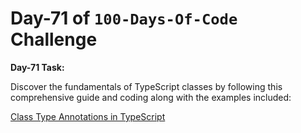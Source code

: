 # Day-71 of `100-Days-Of-Code` Challenge

**Day-71 Task:**

Discover the fundamentals of TypeScript classes by following this comprehensive guide and coding along with the examples included:

[Class Type Annotations in TypeScript](./TS-Class/README.md)